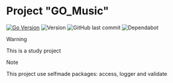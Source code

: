 # Project "**GO_Music**"

[![Go Version](https://img.shields.io/badge/Go-1.24.5+-blue.svg)](https://golang.org/doc/install)
![Version](https://img.shields.io/github/v/tag/SerMoskvin/GO_Music)
![GitHub last commit](https://img.shields.io/github/last-commit/SerMoskvin/GO_Music)
![Dependabot](https://badgen.net/dependabot/SerMoskvin/GO_Music?icon=dependabot)

>[!WARNING]
>This is a study project

>[!NOTE]
>This project use selfmade packages: access, logger and validate 
